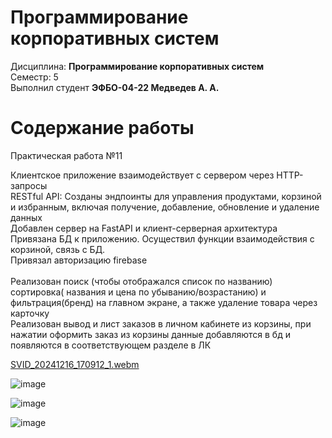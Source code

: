 # Программирование корпоративных систем
Дисциплина: **Программирование корпоративных систем** <br>
Семестр: 5 <br>
Выполнил студент **ЭФБО-04-22 Медведев А. А.** <br>

# Содержание работы

Практическая работа №11

Клиентское приложение взаимодействует с сервером через HTTP-запросы <br>
RESTful API: Созданы эндпоинты для управления продуктами, корзиной и избранным, включая получение, добавление, обновление и удаление данных <br>
Добавлен сервер на FastAPI и клиент-серверная архитектура <br>
Привязана БД к приложению. Осуществил функции взаимодействия с корзиной, связь с БД. <br>
Привязал авторизацию firebase <br>  
Реализован поиск (чтобы отображался список по названию) сортировка( названия и цена по убыванию/возрастанию) и фильтрация(бренд) на главном экране, а также удаление товара через карточку <br>
Реализован вывод и лист заказов в личном кабинете из корзины, при нажатии оформить заказ из корзины данные добавляются в бд и появляются в соответствующем разделе в ЛК <br>


[SVID_20241216_170912_1.webm](https://github.com/user-attachments/assets/17e61af2-51d7-46b2-ab2f-fca63697ca08)


![image](https://github.com/user-attachments/assets/4faada01-898d-4f1b-85d8-0b366f762d66)

![image](https://github.com/user-attachments/assets/71a9ae17-9638-4c81-bc6c-0e29813f393d)

![image](https://github.com/user-attachments/assets/6bb36fea-2c81-4e30-9c4c-c404e1cda8da)


